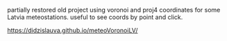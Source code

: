 partially restored old project using voronoi and proj4 coordinates for some Latvia meteostations.
useful to see coords by point and click. 

https://didzislauva.github.io/meteoVoronoiLV/
